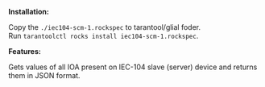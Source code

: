 **Installation:**  

Copy the `./iec104-scm-1.rockspec` to tarantool/glial foder.  
Run `tarantoolctl rocks install iec104-scm-1.rockspec`.  

**Features:**  

Gets values of all IOA present on IEC-104 slave (server) device and returns them in JSON format.


